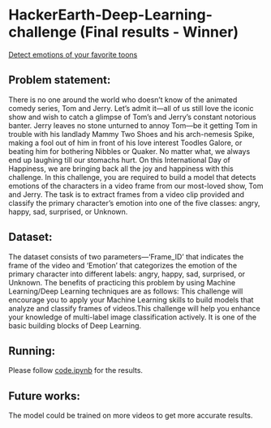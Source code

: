 # HackerEarth-Deep-Learning-challenge (Final results - Winner)
[Detect emotions of your favorite toons](https://www.hackerearth.com/challenges/competitive/hackerearth-deep-learning-challenge-emotion-detection-tom-jerry-cartoon/) 

## Problem statement:
There is no one around the world who doesn’t know of the animated comedy series, Tom and Jerry. Let’s admit it—all of us still love the iconic show and wish to catch a glimpse of Tom’s and Jerry’s constant notorious banter. Jerry leaves no stone unturned to annoy Tom—be it getting Tom in trouble with his landlady Mammy Two Shoes and his arch-nemesis Spike, making a fool out of him in front of his love interest Toodles Galore, or beating him for bothering Nibbles or Quaker. No matter what, we always end up laughing till our stomachs hurt.
On this International Day of Happiness, we are bringing back all the joy and happiness with this challenge. In this challenge, you are required to build a model that detects emotions of the characters in a video frame from our most-loved show, Tom and Jerry. The task is to extract frames from a video clip provided and classify the primary character’s emotion into one of the five classes: angry, happy, sad, surprised, or Unknown.

## Dataset:
The dataset consists of two parameters—‘Frame_ID’ that indicates the frame of the video and ‘Emotion’ that categorizes the emotion of the primary character into different labels: angry, happy, sad, surprised, or Unknown.
The benefits of practicing this problem by using Machine Learning/Deep Learning techniques are as follows:
This challenge will encourage you to apply your Machine Learning skills to build models that analyze and classify frames of videos.This challenge will help you enhance your knowledge of multi-label image classification actively. It is one of the basic building blocks of Deep Learning.

## Running:
Please follow [code.ipynb](https://github.com/nikhilt1998/HackerEarth-Deep-Learning-challenge/tree/master/Hackerearth_Deeplearning_Cartoon) for the results.

## Future works:
The model could be trained on more videos to get more accurate results.
